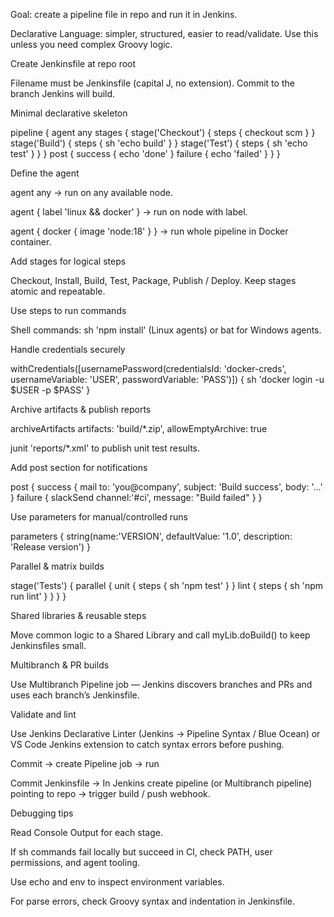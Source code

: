 Goal: create a pipeline file in repo and run it in Jenkins.

Declarative Language: simpler, structured, easier to read/validate. Use this unless you need complex Groovy logic.

Create Jenkinsfile at repo root

Filename must be Jenkinsfile (capital J, no extension). Commit to the branch Jenkins will build.

Minimal declarative skeleton

pipeline {
  agent any
  stages {
    stage('Checkout') { steps { checkout scm } }
    stage('Build')    { steps { sh 'echo build' } }
    stage('Test')     { steps { sh 'echo test' } }
  }
  post { success { echo 'done' } failure { echo 'failed' } }
}


Define the agent

agent any → run on any available node.

agent { label 'linux && docker' } → run on node with label.

agent { docker { image 'node:18' } } → run whole pipeline in Docker container.

Add stages for logical steps

Checkout, Install, Build, Test, Package, Publish / Deploy. Keep stages atomic and repeatable.

Use steps to run commands

Shell commands: sh 'npm install' (Linux agents) or bat for Windows agents.

Handle credentials securely

withCredentials([usernamePassword(credentialsId: 'docker-creds', usernameVariable: 'USER', passwordVariable: 'PASS')]) {
  sh 'docker login -u $USER -p $PASS'
}


Archive artifacts & publish reports

archiveArtifacts artifacts: 'build/*.zip', allowEmptyArchive: true

junit 'reports/*.xml' to publish unit test results.

Add post section for notifications

post {
  success { mail to: 'you@company', subject: 'Build success', body: '...' }
  failure { slackSend channel:'#ci', message: "Build failed" }
}


Use parameters for manual/controlled runs

parameters {
  string(name:'VERSION', defaultValue: '1.0', description: 'Release version')
}


Parallel & matrix builds

stage('Tests') {
  parallel {
    unit { steps { sh 'npm test' } }
    lint { steps { sh 'npm run lint' } }
  }
}


Shared libraries & reusable steps

Move common logic to a Shared Library and call myLib.doBuild() to keep Jenkinsfiles small.

Multibranch & PR builds

Use Multibranch Pipeline job — Jenkins discovers branches and PRs and uses each branch’s Jenkinsfile.

Validate and lint

Use Jenkins Declarative Linter (Jenkins → Pipeline Syntax / Blue Ocean) or VS Code Jenkins extension to catch syntax errors before pushing.

Commit → create Pipeline job → run

Commit Jenkinsfile → In Jenkins create pipeline (or Multibranch pipeline) pointing to repo → trigger build / push webhook.

Debugging tips

Read Console Output for each stage.

If sh commands fail locally but succeed in CI, check PATH, user permissions, and agent tooling.

Use echo and env to inspect environment variables.

For parse errors, check Groovy syntax and indentation in Jenkinsfile.